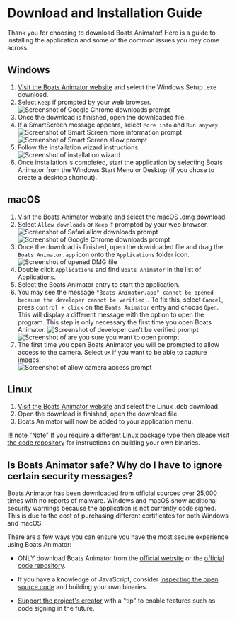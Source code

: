 # Download and Installation Guide

Thank you for choosing to download Boats Animator! Here is a guide to installing the application and some of the common issues you may come across.

## Windows

1. [Visit the Boats Animator website](https://www.charlielee.uk/boats-animator/#downloads) and select the Windows Setup .exe download.
2. Select `Keep` if prompted by your web browser.<br>![Screenshot of Google Chrome downloads prompt](../img/download-chrome-keep.png)
3. Once the download is finished, open the downloaded file.
4. If a SmartScreen message appears, select `More info` and `Run anyway`. ![Screenshot of Smart Screen more information prompt](../img/download-windows-1.png) ![Screenshot of Smart Screen allow prompt](../img/download-windows-2.png)
5. Follow the installation wizard instructions.<br>![Screenshot of installation wizard](../img/download-windows-3.png)
6. Once installation is completed, start the application by selecting Boats Animator from the Windows Start Menu or Desktop (if you chose to create a desktop shortcut).

## macOS

1. [Visit the Boats Animator website](https://www.charlielee.uk/boats-animator/#downloads) and select the macOS .dmg download.
2. Select `Allow downloads` or `Keep` if prompted by your web browser.<br>![Screenshot of Safari allow downloads prompt](../img/download-mac-1.png)<br>![Screenshot of Google Chrome downloads prompt](../img/download-chrome-keep.png)
3. Once the download is finished, open the downloaded file and drag the `Boats Animator.app` icon onto the `Applications` folder icon.<br>![Screenshot of opened DMG file](../img/download-mac-2.png)
4. Double click `Applications` and find `Boats Animator` in the list of Applications.
5. Select the Boats Animator entry to start the application.
6. You may see the message `"Boats Animator.app" cannot be opened because the developer cannot be verified.`. To fix this, select `Cancel`, press `control + click` on the `Boats Animator` entry and choose `Open`. This will display a different message with the option to open the program. This step is only necessary the first time you open Boats Animator. ![Screenshot of developer can't be verified prompt](../img/download-mac-3.png) ![Screenshot of are you sure you want to open prompt](../img/download-mac-4.png)
7. The first time you open Boats Animator you will be prompted to allow access to the camera. Select `OK` if you want to be able to capture images!<br>![Screenshot of allow camera access prompt](../img/download-mac-5.png)

## Linux

1. [Visit the Boats Animator website](https://www.charlielee.uk/boats-animator/#downloads) and select the Linux .deb download.
2. Open the download is finished, open the download file.
3. Boats Animator will now be added to your application menu.

!!! note "Note"
    If you require a different Linux package type then please [visit the code repository](https://github.com/charlielee/boats-animator/) for instructions on building your own binaries.

## Is Boats Animator safe? Why do I have to ignore certain security messages?

Boats Animator has been downloaded from official sources over 25,000 times with no reports of malware. Windows and macOS show additional security warnings because the application is not currently code signed. This is due to the cost of purchasing different certificates for both Windows and macOS.

There are a few ways you can ensure you have the most secure experience using Boats Animator:

- ONLY download Boats Animator from the [official website](https://www.charlielee.uk/boats-animator/) or the [official code repository](https://github.com/charlielee/boats-animator/releases).

- If you have a knowledge of JavaScript, consider [inspecting the open source code](https://github.com/charlielee/boats-animator/) and building your own binaries.

- [Support the project's creator](https://ko-fi.com/charlielee) with a "tip" to enable features such as code signing in the future.
